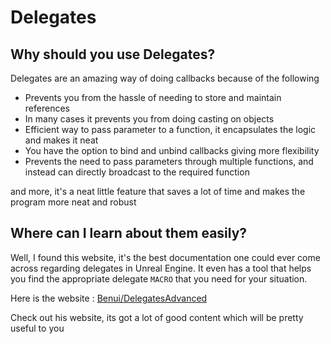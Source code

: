 # Delegates

## Why should you use Delegates?
Delegates are an amazing way of doing callbacks because of the following

- Prevents you from the hassle of needing to store and maintain references
- In many cases it prevents you from doing casting on objects
- Efficient way to pass parameter to a function, it encapsulates the logic and makes it neat
- You have the option to bind and unbind callbacks giving more flexibility
- Prevents the need to pass parameters through multiple functions, and instead can directly broadcast
to the required function

and more, it's a neat little feature that saves a lot of time and makes the program more neat and robust

## Where can I learn about them easily?

Well, I found this website, it's the best documentation one could ever come across regarding delegates
in Unreal Engine. It even has a tool that helps you find the appropriate delegate `MACRO` that you
need for your situation.

Here is the website :  [Benui/DelegatesAdvanced](https://benui.ca/unreal/delegates-advanced/)

Check out his website, its got a lot of good content which will be pretty useful to you

